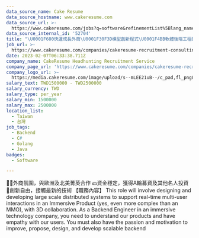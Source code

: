 ```yaml
---
data_source_name: Cake Resume
data_source_hostname: www.cakeresume.com
data_source_url: >-
  https://www.cakeresume.com/jobs?q=software&refinementList%5Blang_name%5D%5B0%5D=English&refinementList%5Bsalary_type%5D=per_year&range%5Bsalary_range%5D%5Bmin%5D=1000000&page=2
data_source_internal_id: '52704'
title: "\U0001F680快速成長外商\U0001F30F3D模型創新程式\U0001F4BB軟體後端工程師\U0001F310可全遠端 - CH"
job_url: >-
  https://www.cakeresume.com/companies/cakeresume-recruitment-consulting/jobs/ae506b
date: 2023-02-07T06:33:38.711Z
company_name: CakeResume Headhunting Recruitment Service
company_page_url: 'https://www.cakeresume.com/companies/cakeresume-recruitment-consulting'
company_logo_url: >-
  https://media.cakeresume.com/image/upload/s--mLEE21uB--/c_pad,fl_png8,h_200,w_200/v1620881212/vdbipassrdfr8omwzeq6.png
salary_text: TWD1500000 - TWD2500000
salary_currency: TWD
salary_type: per_year
salary_min: 1500000
salary_max: 2500000
location_list:
  - Taiwan
  - 台灣
job_tags:
  - Backend
  - C#
  - Golang
  - Java
badges:
  - Software

---
```


💪🏻外商氛圍，與歐洲及北美菁英合作 💵資金穩定，獲得A輪募資及其他名人投資 👀創新自由，接觸最新的技術 【職務內容】 This role will involve designing and developing large scale distributed systems to support real-time multi-user interactions in an Immersive Product (yes, even more complex than an MMO), with 3D collaboration. As a Backend Engineer in an immersive technology company, you need to understand our products and have empathy with our users. You must also have the passion and motivation to improve, propose, design, and develop scalable backend 